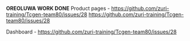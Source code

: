 **OREOLUWA**
**WORK DONE**
Product pages - https://github.com/zuri-training/Tcgen-team80/issues/28
https://github.com/zuri-training/Tcgen-team80/issues/28

Dashboard - https://github.com/zuri-training/Tcgen-team80/issues/28
